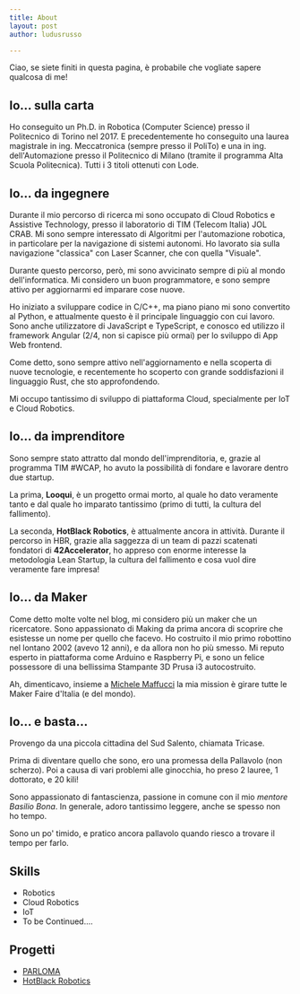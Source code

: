 ```yaml
---
title: About
layout: post
author: ludusrusso

---
```


Ciao,
se siete finiti in questa pagina, è probabile che vogliate sapere qualcosa di me!

## Io... sulla carta

Ho conseguito un Ph.D. in Robotica (Computer Science) presso il Politecnico di Torino nel 2017.
E precedentemente ho conseguito una laurea magistrale in ing. Meccatronica (sempre presso il PoliTo) e una in ing. dell'Automazione presso il Politecnico di Milano (tramite il programma Alta Scuola Politecnica). Tutti i 3 titoli ottenuti con Lode.

## Io... da ingegnere

Durante il mio percorso di ricerca mi sono occupato di Cloud Robotics e Assistive Technology, presso il laboratorio di TIM (Telecom Italia) JOL CRAB.
Mi sono sempre interessato di Algoritmi per l'automazione robotica, in particolare per la navigazione
di sistemi autonomi. Ho lavorato sia sulla navigazione "classica" con Laser Scanner, che con quella "Visuale".

Durante questo percorso, però, mi sono avvicinato sempre di più al mondo dell'informatica.
Mi considero un buon programmatore, e sono sempre attivo per aggiornarmi ed imparare cose nuove.

Ho iniziato a sviluppare codice in C/C++, ma piano piano mi sono convertito al Python, e attualmente questo è il principale linguaggio con cui lavoro. Sono anche utilizzatore di JavaScript e TypeScript, e conosco ed utilizzo
il framework Angular (2/4, non si capisce più ormai) per lo sviluppo di App Web frontend.

Come detto, sono sempre attivo nell'aggiornamento e nella scoperta di nuove tecnologie, e recentemente ho scoperto con grande soddisfazioni il linguaggio Rust, che sto approfondendo.

Mi occupo tantissimo di sviluppo di piattaforma Cloud, specialmente per IoT e Cloud Robotics.

## Io... da imprenditore

Sono sempre stato attratto dal mondo dell'imprenditoria, e, grazie al programma TIM #WCAP,
ho avuto la possibilità di fondare e lavorare dentro due startup.

La prima, **Looqui**, è un progetto ormai morto, al quale ho dato veramente tanto e dal quale ho
imparato tantissimo (primo di tutti, la cultura del fallimento).

La seconda, **HotBlack Robotics**, è attualmente ancora in attività. Durante il percorso
in HBR, grazie alla saggezza di un team di pazzi scatenati fondatori di **42Accelerator**,
ho appreso con enorme interesse la metodologia Lean Startup, la cultura del fallimento e cosa vuol dire
veramente fare impresa!

## Io... da Maker

Come detto molte volte nel blog, mi considero più un maker che un ricercatore.
Sono appassionato di Making da prima ancora di scoprire che esistesse un nome
per quello che facevo. Ho costruito il mio primo robottino nel lontano 2002 (avevo 12 anni),
e da allora non ho più smesso. Mi reputo esperto in piattaforma come Arduino e Raspberry Pi, e sono
un felice possessore di una bellissima Stampante 3D Prusa i3 autocostruito.

Ah, dimenticavo, insieme a [Michele Maffucci](http://www.maffucci.it/) la mia mission
è girare tutte le Maker Faire d'Italia (e del mondo).

## Io... e basta...

Provengo da una piccola cittadina del Sud Salento, chiamata Tricase.

Prima di diventare quello che sono, ero una promessa della Pallavolo (non scherzo).
Poi a causa di vari problemi alle ginocchia, ho preso 2 lauree, 1 dottorato, e 20 kili!

Sono appassionato di fantascienza, passione in comune con il mio  *mentore Basilio Bona*. In generale, adoro tantissimo leggere,
anche se spesso non ho tempo.

Sono un po' timido, e pratico ancora pallavolo quando riesco a trovare il tempo per farlo.

## Skills

 - Robotics
 - Cloud Robotics
 - IoT
 - To be Continued....

## Progetti

 - [PARLOMA](http://parloma.github.io)
 - [HotBlack Robotics](http://www.hotblackrobotics.com)
